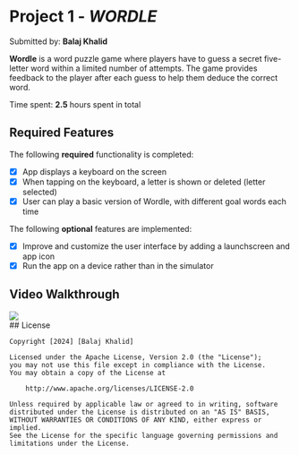 # Project 1 - *WORDLE*

Submitted by: **Balaj Khalid**

**Wordle** is a word puzzle game where players have to guess a secret five-letter word within a limited number of attempts. The game provides feedback to the player after each guess to help them deduce the correct word.

Time spent: **2.5** hours spent in total

## Required Features

The following **required** functionality is completed:

- [x] App displays a keyboard on the screen
- [x] When tapping on the keyboard, a letter is shown or deleted (letter selected)
- [x] User can play a basic version of Wordle, with different goal words each time

The following **optional** features are implemented:

- [x] Improve and customize the user interface by adding a launchscreen and app icon
- [x] Run the app on a device rather than in the simulator

## Video Walkthrough
<div>
    <a href="https://www.loom.com/share/0568b26c244342a3ae01cef5471d539e">
    </a>
    <a href="https://www.loom.com/share/0568b26c244342a3ae01cef5471d539e">
      <img style="max-width:300px;" src="https://cdn.loom.com/sessions/thumbnails/0568b26c244342a3ae01cef5471d539e-with-play.gif">
    </a>
  </div>
## License

    Copyright [2024] [Balaj Khalid]

    Licensed under the Apache License, Version 2.0 (the "License");
    you may not use this file except in compliance with the License.
    You may obtain a copy of the License at

        http://www.apache.org/licenses/LICENSE-2.0

    Unless required by applicable law or agreed to in writing, software
    distributed under the License is distributed on an "AS IS" BASIS,
    WITHOUT WARRANTIES OR CONDITIONS OF ANY KIND, either express or implied.
    See the License for the specific language governing permissions and
    limitations under the License.
